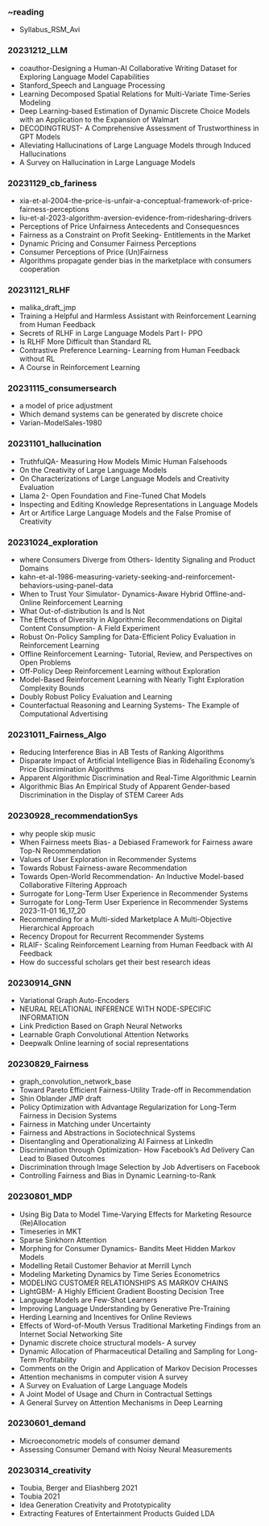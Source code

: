 ### ~reading
- Syllabus_RSM_Avi

### 20231212_LLM
- coauthor-Designing a Human-AI Collaborative Writing Dataset for Exploring Language Model Capabilities
- Stanford_Speech and Language Processing
- Learning Decomposed Spatial Relations for Multi-Variate Time-Series Modeling
- Deep Learning-based Estimation of Dynamic Discrete Choice Models with an Application to the Expansion of Walmart
- DECODINGTRUST- A Comprehensive Assessment of Trustworthiness in GPT Models
- Alleviating Hallucinations of Large Language Models through Induced Hallucinations
- A Survey on Hallucination in Large Language Models

### 20231129_cb_fariness
- xia-et-al-2004-the-price-is-unfair-a-conceptual-framework-of-price-fairness-perceptions
- liu-et-al-2023-algorithm-aversion-evidence-from-ridesharing-drivers
- Perceptions of Price Unfairness Antecedents and Consequesnces
- Fairness as a Constraint on Profit Seeking- Entitlements in the Market
- Dynamic Pricing and Consumer Fairness Perceptions
- Consumer Perceptions of Price (Un)Fairness
- Algorithms propagate gender bias in the marketplace with consumers cooperation

### 20231121_RLHF
- malika_draft_jmp
- Training a Helpful and Harmless Assistant with Reinforcement Learning from Human Feedback
- Secrets of RLHF in Large Language Models Part I- PPO
- Is RLHF More Difficult than Standard RL
- Contrastive Preference Learning- Learning from Human Feedback without RL
- A Course in Reinforcement Learning

### 20231115_consumersearch
- a model of price adjustment
- Which demand systems can be generated by discrete choice
- Varian-ModelSales-1980

### 20231101_hallucination
- TruthfulQA- Measuring How Models Mimic Human Falsehoods
- On the Creativity of Large Language Models
- On Characterizations of Large Language Models and Creativity Evaluation
- Llama 2- Open Foundation and Fine-Tuned Chat Models
- Inspecting and Editing Knowledge Representations in Language Models
- Art or Artifice Large Language Models and the False Promise of Creativity

### 20231024_exploration
- where Consumers Diverge from Others- Identity Signaling and Product Domains
- kahn-et-al-1986-measuring-variety-seeking-and-reinforcement-behaviors-using-panel-data
- When to Trust Your Simulator- Dynamics-Aware Hybrid Offline-and-Online Reinforcement Learning
- What Out-of-distribution Is and Is Not
- The Effects of Diversity in Algorithmic Recommendations on Digital Content Consumption- A Field Experiment
- Robust On-Policy Sampling for Data-Efficient Policy Evaluation in Reinforcement Learning
- Offline Reinforcement Learning- Tutorial, Review, and Perspectives on Open Problems
- Off-Policy Deep Reinforcement Learning without Exploration
- Model-Based Reinforcement Learning with Nearly Tight Exploration Complexity Bounds
- Doubly Robust Policy Evaluation and Learning
- Counterfactual Reasoning and Learning Systems- The Example of Computational Advertising

### 20231011_Fairness_Algo
- Reducing Interference Bias in AB Tests of Ranking Algorithms
- Disparate Impact of Artificial Intelligence Bias in Ridehailing Economy’s Price Discrimination Algorithms
- Apparent Algorithmic Discrimination and Real-Time  Algorithmic Learnin
- Algorithmic Bias An Empirical Study of Apparent Gender-based Discrimination in the Display of STEM Career Ads

### 20230928_recommendationSys
- why people skip music
- When Fairness meets Bias- a Debiased Framework for Fairness aware Top-N Recommendation
- Values of User Exploration in Recommender Systems
- Towards Robust Fairness-aware Recommendation
- Towards Open-World Recommendation- An Inductive Model-based Collaborative Filtering Approach
- Surrogate for Long-Term User Experience in Recommender Systems
- Surrogate for Long-Term User Experience in Recommender Systems 2023-11-01 16_17_20
- Recommending for a Multi-sided Marketplace A Multi-Objective Hierarchical Approach
- Recency Dropout for Recurrent Recommender Systems
- RLAIF- Scaling Reinforcement Learning from Human Feedback with AI Feedback
- How do successful scholars get their best research ideas

### 20230914_GNN
- Variational Graph Auto-Encoders
- NEURAL RELATIONAL INFERENCE WITH NODE-SPECIFIC INFORMATION
- Link Prediction Based on Graph Neural Networks
- Learnable Graph Convolutional Attention Networks
- Deepwalk Online learning of social representations

### 20230829_Fairness
- graph_convolution_network_base
- Toward Pareto Efficient Fairness-Utility Trade-off in Recommendation 
- Shin Oblander JMP draft
- Policy Optimization with Advantage Regularization for Long-Term Fairness in Decision Systems
- Fairness in Matching under Uncertainty
- Fairness and Abstractions in Sociotechnical Systems
- Disentangling and Operationalizing AI Fairness at LinkedIn
- Discrimination through Optimization- How Facebook’s Ad Delivery Can Lead to Biased Outcomes
- Discrimination through Image Selection by Job Advertisers on Facebook
- Controlling Fairness and Bias in Dynamic Learning-to-Rank

### 20230801_MDP
- Using Big Data to Model Time-Varying Effects for Marketing Resource (Re)Allocation
- Timeseries in MKT
- Sparse Sinkhorn Attention
- Morphing for Consumer Dynamics- Bandits Meet Hidden Markov Models
- Modelling Retail Customer Behavior at Merrill Lynch
- Modeling Marketing Dynamics by Time Series Econometrics
- MODELING CUSTOMER RELATIONSHIPS AS MARKOV CHAINS
- LightGBM- A Highly Efficient Gradient Boosting Decision Tree
- Language Models are Few-Shot Learners
- Improving Language Understanding by Generative Pre-Training
- Herding Learning and Incentives for Online Reviews
- Effects of Word-of-Mouth Versus Traditional Marketing Findings from an Internet Social Networking Site
- Dynamic discrete choice structural models- A survey
- Dynamic Allocation of Pharmaceutical Detailing and Sampling for Long-Term Profitability
- Comments on the Origin and Application of Markov Decision Processes
- Attention mechanisms in computer vision A survey
- A Survey on Evaluation of Large Language Models
- A Joint Model of Usage and Churn in Contractual Settings
- A General Survey on Attention Mechanisms in Deep Learning

### 20230601_demand
- Microeconometric models of consumer demand
- Assessing Consumer Demand with Noisy Neural Measurements

### 20230314_creativity
- Toubia, Berger and Eliashberg 2021
- Toubia 2021
- Idea Generation Creativity and Prototypicality
- Extracting Features of Entertainment Products Guided LDA


